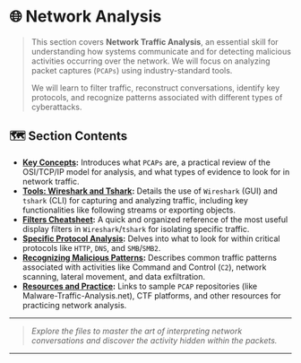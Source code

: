 # 🌐 Network Analysis

> This section covers **Network Traffic Analysis**, an essential skill for understanding how systems communicate and for detecting malicious activities occurring over the network. We will focus on analyzing packet captures (`PCAPs`) using industry-standard tools.
>
> We will learn to filter traffic, reconstruct conversations, identify key protocols, and recognize patterns associated with different types of cyberattacks.

## 🗺️ Section Contents

* **[Key Concepts](./01_Key_Concepts.md):** Introduces what `PCAPs` are, a practical review of the OSI/TCP/IP model for analysis, and what types of evidence to look for in network traffic.
* **[Tools: Wireshark and Tshark](./02_Wireshark_Tshark.md):** Details the use of `Wireshark` (GUI) and `tshark` (CLI) for capturing and analyzing traffic, including key functionalities like following streams or exporting objects.
* **[Filters Cheatsheet](./03_Filters_Cheatsheet.md):** A quick and organized reference of the most useful display filters in `Wireshark`/`tshark` for isolating specific traffic.
* **[Specific Protocol Analysis](./04_Specific_Protocol_Analysis.md):** Delves into what to look for within critical protocols like `HTTP`, `DNS`, and `SMB`/`SMB2`.
* **[Recognizing Malicious Patterns](./05_Malicious_Patterns.md):** Describes common traffic patterns associated with activities like Command and Control (`C2`), network scanning, lateral movement, and data exfiltration.
* **[Resources and Practice](./06_Practice_Resources.md):** Links to sample `PCAP` repositories (like Malware-Traffic-Analysis.net), CTF platforms, and other resources for practicing network analysis.

---

> _Explore the files to master the art of interpreting network conversations and discover the activity hidden within the packets._

---

